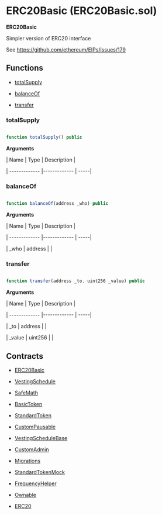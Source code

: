 ﻿# ERC20Basic (ERC20Basic.sol)

**ERC20Basic**

Simpler version of ERC20 interface

See https://github.com/ethereum/EIPs/issues/179

## Functions

- [totalSupply](#totalsupply)

- [balanceOf](#balanceof)

- [transfer](#transfer)

### totalSupply

```js

function totalSupply() public

```

**Arguments**

| Name        | Type           | Description  |

| ------------- |------------- | -----|

### balanceOf

```js

function balanceOf(address _who) public

```

**Arguments**

| Name        | Type           | Description  |

| ------------- |------------- | -----|

| _who | address |  | 

### transfer

```js

function transfer(address _to, uint256 _value) public

```

**Arguments**

| Name        | Type           | Description  |

| ------------- |------------- | -----|

| _to | address |  | 

| _value | uint256 |  | 

## Contracts

- [ERC20Basic](ERC20Basic.md)

- [VestingSchedule](VestingSchedule.md)

- [SafeMath](SafeMath.md)

- [BasicToken](BasicToken.md)

- [StandardToken](StandardToken.md)

- [CustomPausable](CustomPausable.md)

- [VestingScheduleBase](VestingScheduleBase.md)

- [CustomAdmin](CustomAdmin.md)

- [Migrations](Migrations.md)

- [StandardTokenMock](StandardTokenMock.md)

- [FrequencyHelper](FrequencyHelper.md)

- [Ownable](Ownable.md)

- [ERC20](ERC20.md)